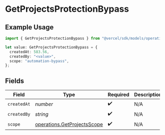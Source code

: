 # GetProjectsProtectionBypass

## Example Usage

```typescript
import { GetProjectsProtectionBypass } from "@vercel/sdk/models/operations/getprojects.js";

let value: GetProjectsProtectionBypass = {
  createdAt: 583.56,
  createdBy: "<value>",
  scope: "automation-bypass",
};
```

## Fields

| Field                                                                      | Type                                                                       | Required                                                                   | Description                                                                |
| -------------------------------------------------------------------------- | -------------------------------------------------------------------------- | -------------------------------------------------------------------------- | -------------------------------------------------------------------------- |
| `createdAt`                                                                | *number*                                                                   | :heavy_check_mark:                                                         | N/A                                                                        |
| `createdBy`                                                                | *string*                                                                   | :heavy_check_mark:                                                         | N/A                                                                        |
| `scope`                                                                    | [operations.GetProjectsScope](../../models/operations/getprojectsscope.md) | :heavy_check_mark:                                                         | N/A                                                                        |